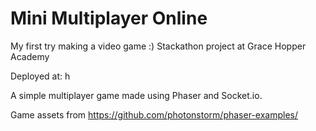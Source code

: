 # Mini Multiplayer Online

My first try making a video game :)
Stackathon project at Grace Hopper Academy

Deployed at: h

A simple multiplayer game made using Phaser and Socket.io.

Game assets from https://github.com/photonstorm/phaser-examples/
